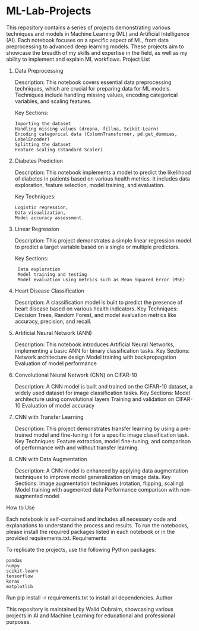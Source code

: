 # ML-Lab-Projects
This repository contains a series of projects demonstrating various techniques and models in Machine Learning (ML) and Artificial Intelligence (AI). Each notebook focuses on a specific aspect of ML, from data preprocessing to advanced deep learning models. These projects aim to showcase the breadth of my skills and expertise in the field, as well as my ability to implement and explain ML workflows.
Project List
1. Data Preprocessing

    Description: This notebook covers essential data preprocessing techniques, which are crucial for preparing data for ML models. Techniques include handling missing values, encoding categorical variables, and scaling features.

   Key Sections:

       Importing the dataset
       Handling missing values (dropna, fillna, Scikit-Learn)
       Encoding categorical data (ColumnTransformer, pd.get_dummies, LabelEncoder)
       Splitting the dataset
       Feature scaling (Standard Scaler)

3. Diabetes Prediction

    Description: This notebook implements a model to predict the likelihood of diabetes in patients based on various health metrics. It includes data exploration, feature selection, model training, and evaluation.

   Key Techniques:

       Logistic regression,
       Data visualization,
       Model accuracy assessment.

5. Linear Regression

    Description: This project demonstrates a simple linear regression model to predict a target variable based on a single or multiple predictors.
   
    Key Sections:
   
        Data exploration
        Model training and testing
        Model evaluation using metrics such as Mean Squared Error (MSE)

6. Heart Disease Classification

    Description: A classification model is built to predict the presence of heart disease based on various health indicators.
    Key Techniques: Decision Trees, Random Forest, and model evaluation metrics like accuracy, precision, and recall.

7. Artificial Neural Network (ANN)

    Description: This notebook introduces Artificial Neural Networks, implementing a basic ANN for binary classification tasks.
    Key Sections:
        Network architecture design
        Model training with backpropagation
        Evaluation of model performance

8. Convolutional Neural Network (CNN) on CIFAR-10

    Description: A CNN model is built and trained on the CIFAR-10 dataset, a widely used dataset for image classification tasks.
    Key Sections:
        Model architecture using convolutional layers
        Training and validation on CIFAR-10
        Evaluation of model accuracy

9. CNN with Transfer Learning

    Description: This project demonstrates transfer learning by using a pre-trained model and fine-tuning it for a specific image classification task.
    Key Techniques: Feature extraction, model fine-tuning, and comparison of performance with and without transfer learning.

10. CNN with Data Augmentation

    Description: A CNN model is enhanced by applying data augmentation techniques to improve model generalization on image data.
    Key Sections:
        Image augmentation techniques (rotation, flipping, scaling)
        Model training with augmented data
        Performance comparison with non-augmented model

How to Use

Each notebook is self-contained and includes all necessary code and explanations to understand the process and results. To run the notebooks, please install the required packages listed in each notebook or in the provided requirements.txt.
Requirements

To replicate the projects, use the following Python packages:

    pandas
    numpy
    scikit-learn
    tensorflow
    keras
    matplotlib

Run pip install -r requirements.txt to install all dependencies.
Author

This repository is maintained by Walid Oubraim, showcasing various projects in AI and Machine Learning for educational and professional purposes.
